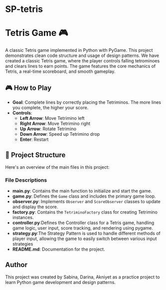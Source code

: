 # SP-tetris

# Tetris Game 🎮

A classic Tetris game implemented in Python with PyGame. This project demonstrates clean code structure and usage of design patterns. We have created a classic Tetris game, where the player controls falling tetrominoes and clears lines to earn points. The game features the core mechanics of Tetris, a real-time scoreboard, and smooth gameplay.

## 🎮 How to Play
- **Goal**: Complete lines by correctly placing the Tetriminos. The more lines you complete, the higher your score.
- **Controls**:
  - **Left Arrow**: Move Tetrimino left
  - **Right Arrow**: Move Tetrimino right
  - **Up Arrow**: Rotate Tetrimino
  - **Down Arrow**: Speed up Tetrimino drop
  - **Enter**: Restart

## 📁 Project Structure
Here's an overview of the main files in this project:

### File Descriptions
- **main.py**: Contains the main function to initialize and start the game.
- **game.py**: Defines the `Game` class and includes the primary game loop.
- **observer.py**: Implements `Observer` and `ScoreObserver` classes to update and display the score.
- **factory.py**: Contains the `TetriminoFactory` class for creating Tetrimino instances.
- **controller.py**:Defines the Controller class for a Tetris game, handling game logic, user input, score tracking, and rendering using pygame.
- **strategy.py**:The Strategy Pattern is used to handle different methods of player input, allowing the game to easily switch between various input strategies 
- **README.md**: Documentation for the project.

## Author
This project was created by Sabina, Darina, Akniyet as a practice project to learn Python game development and design patterns. 

